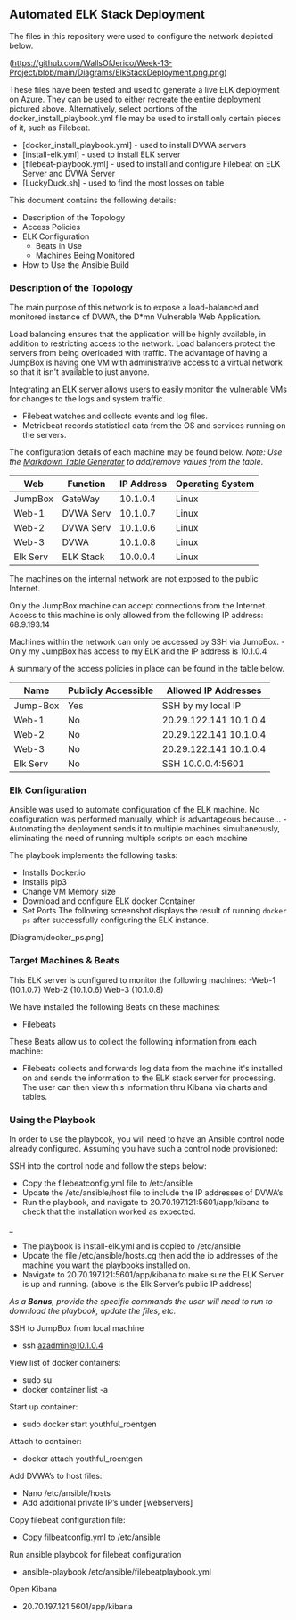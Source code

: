 ## Automated ELK Stack Deployment


The files in this repository were used to configure the network depicted below.


(https://github.com/WallsOfJerico/Week-13-Project/blob/main/Diagrams/ElkStackDeployment.png.png)


These files have been tested and used to generate a live ELK deployment on Azure. They can be used to either recreate the entire deployment pictured above. Alternatively, select portions of the docker_install_playbook.yml file may be used to install only certain pieces of it, such as Filebeat.


* [docker_install_playbook.yml] - used to install DVWA servers
* [install-elk.yml] - used to install ELK server
* [filebeat-playbook.yml] - used to install and configure Filebeat on ELK Server and DVWA Server
* [LuckyDuck.sh] - used to find the most losses on table


This document contains the following details:
- Description of the Topology
- Access Policies
- ELK Configuration
  - Beats in Use
  - Machines Being Monitored
- How to Use the Ansible Build




### Description of the Topology


The main purpose of this network is to expose a load-balanced and monitored instance of DVWA, the D*mn Vulnerable Web Application.


Load balancing ensures that the application will be highly available, in addition to restricting access to the network.
Load balancers protect the servers from being overloaded with traffic. The advantage of having a JumpBox is having one VM with administrative access to a virtual network so that it isn't available to just anyone.


Integrating an ELK server allows users to easily monitor the vulnerable VMs for changes to the logs  and system traffic.
- Filebeat watches and collects events and log files.
- Metricbeat records statistical data from the OS and services running on the servers.


The configuration details of each machine may be found below.
_Note: Use the [Markdown Table Generator](http://www.tablesgenerator.com/markdown_tables) to add/remove values from the table_.

| Web      | Function  | IP Address | Operating System |
|----------|-----------|------------|------------------|
| JumpBox  | GateWay   | 10.1.0.4   | Linux            |
| Web-1    | DVWA Serv | 10.1.0.7   | Linux            |
| Web-2    | DVWA Serv | 10.1.0.6   | Linux            |
| Web-3    | DVWA      | 10.1.0.8   | Linux            |
| Elk Serv | ELK Stack | 10.0.0.4   | Linux            |




The machines on the internal network are not exposed to the public Internet. 


Only the JumpBox machine can accept connections from the Internet. Access to this machine is only allowed from the following IP address: 68.9.193.14




Machines within the network can only be accessed by SSH via JumpBox.
-Only my JumpBox has access to my ELK and the IP address is 10.1.0.4


A summary of the access policies in place can be found in the table below.


| Name     | Publicly Accessible | Allowed IP Addresses   |
|----------|---------------------|------------------------|
| Jump-Box | Yes                 | SSH by my local IP     |
| Web-1    | No                  | 20.29.122.141 10.1.0.4 |
| Web-2    | No                  | 20.29.122.141 10.1.0.4 |
| Web-3    | No                  | 20.29.122.141 10.1.0.4 |
| Elk Serv | No                  | SSH 10.0.0.4:5601      |




### Elk Configuration


Ansible was used to automate configuration of the ELK machine. No configuration was performed manually, which is advantageous because...
-Automating the deployment sends it to multiple machines simultaneously, eliminating the need of running multiple scripts on each machine


The playbook implements the following tasks:
* Installs Docker.io
* Installs pip3
* Change VM Memory size
* Download and configure ELK docker Container
* Set Ports
The following screenshot displays the result of running `docker ps` after successfully configuring the ELK instance.


[Diagram/docker_ps.png]
  



### Target Machines & Beats
This ELK server is configured to monitor the following machines:
-Web-1 (10.1.0.7) Web-2 (10.1.0.6) Web-3 (10.1.0.8)


We have installed the following Beats on these machines:
- Filebeats


These Beats allow us to collect the following information from each machine:
- Filebeats collects and forwards log data from the machine it's installed on and sends the information to the ELK stack server for processing. The user can then view this information thru Kibana via charts and tables.


### Using the Playbook
In order to use the playbook, you will need to have an Ansible control node already configured. Assuming you have such a control node provisioned: 


SSH into the control node and follow the steps below:
- Copy the filebeatconfig.yml file to /etc/ansible
- Update the /etc/ansible/host file to include the IP addresses of DVWA’s
- Run the playbook, and navigate to 20.70.197.121:5601/app/kibana to check that the installation worked as expected.


_
- The playbook is install-elk.yml and is copied to /etc/ansible
- Update the file /etc/ansible/hosts.cg then add the ip addresses of the machine you want the playbooks installed on.
- Navigate to 20.70.197.121:5601/app/kibana to make sure the ELK Server is up and running. (above is the Elk Server’s public IP address)


_As a **Bonus**, provide the specific commands the user will need to run to download the playbook, update the files, etc._


SSH to JumpBox from local machine
* ssh azadmin@10.1.0.4


View list of docker containers:
* sudo su
* docker container list -a


 Start up container:
* sudo docker start youthful_roentgen


Attach to container:
* docker attach youthful_roentgen


Add DVWA’s to host files: 
* Nano /etc/ansible/hosts
* Add additional private IP’s under [webservers]


Copy filebeat configuration file:
* Copy filbeatconfig.yml to /etc/ansible


Run ansible playbook for filebeat configuration
* ansible-playbook /etc/ansible/filebeatplaybook.yml


Open Kibana
* 20.70.197.121:5601/app/kibana
